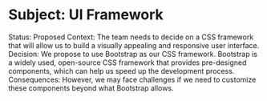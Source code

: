 # Subject: UI Framework
Status: Proposed
Context:
The team needs to decide on a CSS framework that will allow us to build a visually appealing and responsive user interface.
Decision:
We propose to use Bootstrap as our CSS framework. Bootstrap is a widely used, open-source CSS framework that provides pre-designed components, which can help us speed up the development process.
Consequences:
However, we may face challenges if we need to customize these components beyond what Bootstrap allows.
